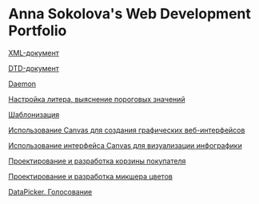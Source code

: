 # Anna Sokolova's Web Development Portfolio

[XML-документ](https://github.com/calabiyauspace/webdevelop/tree/master/1sem/Тема%201/XMLT-001)

[DTD-документ](https://github.com/calabiyauspace/webdevelop/tree/master/1sem/Тема%201/XMLT-002)

[Daemon](https://github.com/calabiyauspace/webdevelop/tree/master/1sem/Тема%202/Задание%201/20200501_145159)

[Настройка литера,  выяснение пороговых значений](https://github.com/calabiyauspace/webdevelop/tree/master/1sem/Тема%204/Задание%201/20200501_224221)

[Шаблонизация](https://github.com/calabiyauspace/webdev/tree/master/UniversitySubjects/WEB(4sem)/25022020(Table(Shablonizatia)))

[Использование Canvas для создания графических веб-интерфейсов](https://github.com/Tigelt/Tigelt.GitHub.io/tree/master/UniversitySubjects/WEB(4sem)/Canvas)

[Использование интерфейса Canvas для визуализации инфографики](https://github.com/Tigelt/Tigelt.GitHub.io/tree/master/UniversitySubjects/WEB(4sem)/Diogram)

[Проектирование и разработка корзины покупателя](https://github.com/calabiyauspace/webdev/tree/master/UniversitySubjects/WEB(4sem)/ShoppingCart)

[Проектирование и разработка микшера цветов](https://github.com/calabiyauspace/webdev/tree/master/UniversitySubjects/WEB(4sem)/MicsherColor)

[DataPicker. Голосование](https://github.com/calabiyauspace/webdevelop/tree/master/2sem/Тема%204/Задание%202)

